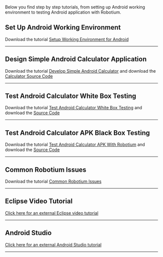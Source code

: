 Below you find step by step tutorials, from setting up Android working environment to testing Android application with Robotium.



## Set Up Android Working Environment ##

Download the tutorial [Setup Working Environment for Android](http://robotium.googlecode.com/files/SetupAndroidEnvironment-V2_0.pdf)

---

## Design Simple Android Calculator Application ##

Download the tutorial [Develop Simple Android Calculator](https://robotium.googlecode.com/files/CreateAndroidSampleApplication.pdf) and download the [Calculator Source Code](https://robotium.googlecode.com/files/AndroidCalculator.zip)


---

## Test Android Calculator White Box Testing ##

Download the tutorial [Test Android Calculator White Box Testing](http://robotium.googlecode.com/files/TestAndroidCalculator-WhiteBoxTesting-V2_0.pdf) and download the [Source Code](http://robotium.googlecode.com/files/TestAndroidCalculatorWhiteBox-V2_0.zip)

---

## Test Android Calculator APK Black Box Testing ##

Download the tutorial [Test Android Calculator APK With Robotium](http://robotium.googlecode.com/files/TestAndroidCalculatorAPK-BlackBoxTesting-V2_0.pdf) and download the  [Source Code](http://robotium.googlecode.com/files/TestAndroidCalculatorBlackBox-V2_0.zip)

---

## Common Robotium Issues ##

Download the tutorial [Common Robotium Issues](http://robotium.googlecode.com/files/CommonRobotiumIssues-V2_0.pdf)

---

## Eclipse Video Tutorial ##

[Click here for an external Eclipse video tutorial](http://www.youtube.com/watch?v=T_8euppCz3k)


---

## Android Studio ##

[Click here for an external Android Studio tutorial](http://anirudh24seven.github.io/devlog/2015/02/13/robotium-android-studio.html)



---

